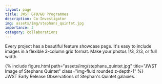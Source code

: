 ```yaml
---
layout: page
title: JWST GTO/GO Programmes
description: Co-Investigator
img: assets/img/stephans_quintet.jpg
importance: 3
category: collaborations
---
```


Every project has a beautiful feature showcase page.
It's easy to include images in a flexible 3-column grid format.
Make your photos 1/3, 2/3, or full width.


<div class="row">
    <div class="col-sm mt-3 mt-md-0">
        {% include figure.html path="assets/img/stephans_quintet.jpg" title="JWST Image of Stephans Quintet" class="img-fluid rounded z-depth-1" %}
    </div>
</div>
<div class="caption">
    JWST Early Release Observations of Stephan's Quintet galaxies.
</div>

